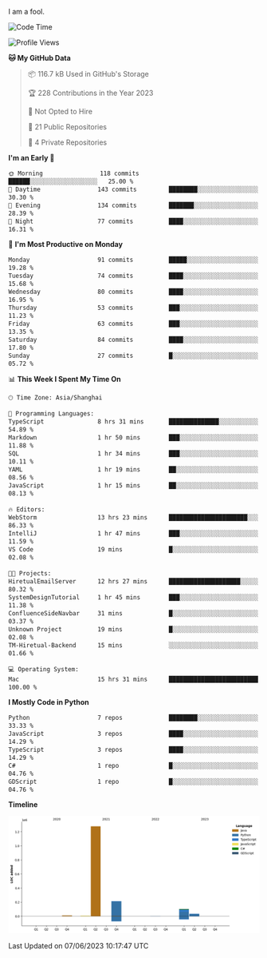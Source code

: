 I am a fool.

<!--START_SECTION:waka-->
![Code Time](http://img.shields.io/badge/Code%20Time-463%20hrs%2048%20mins-blue)

![Profile Views](http://img.shields.io/badge/Profile%20Views-0-blue)

**🐱 My GitHub Data** 

> 📦 116.7 kB Used in GitHub's Storage 
 > 
> 🏆 228 Contributions in the Year 2023
 > 
> 🚫 Not Opted to Hire
 > 
> 📜 21 Public Repositories 
 > 
> 🔑 4 Private Repositories 
 > 
**I'm an Early 🐤** 

```text
🌞 Morning                118 commits         ██████░░░░░░░░░░░░░░░░░░░   25.00 % 
🌆 Daytime                143 commits         ████████░░░░░░░░░░░░░░░░░   30.30 % 
🌃 Evening                134 commits         ███████░░░░░░░░░░░░░░░░░░   28.39 % 
🌙 Night                  77 commits          ████░░░░░░░░░░░░░░░░░░░░░   16.31 % 
```
📅 **I'm Most Productive on Monday** 

```text
Monday                   91 commits          █████░░░░░░░░░░░░░░░░░░░░   19.28 % 
Tuesday                  74 commits          ████░░░░░░░░░░░░░░░░░░░░░   15.68 % 
Wednesday                80 commits          ████░░░░░░░░░░░░░░░░░░░░░   16.95 % 
Thursday                 53 commits          ███░░░░░░░░░░░░░░░░░░░░░░   11.23 % 
Friday                   63 commits          ███░░░░░░░░░░░░░░░░░░░░░░   13.35 % 
Saturday                 84 commits          ████░░░░░░░░░░░░░░░░░░░░░   17.80 % 
Sunday                   27 commits          █░░░░░░░░░░░░░░░░░░░░░░░░   05.72 % 
```


📊 **This Week I Spent My Time On** 

```text
🕑︎ Time Zone: Asia/Shanghai

💬 Programming Languages: 
TypeScript               8 hrs 31 mins       ██████████████░░░░░░░░░░░   54.89 % 
Markdown                 1 hr 50 mins        ███░░░░░░░░░░░░░░░░░░░░░░   11.88 % 
SQL                      1 hr 34 mins        ███░░░░░░░░░░░░░░░░░░░░░░   10.11 % 
YAML                     1 hr 19 mins        ██░░░░░░░░░░░░░░░░░░░░░░░   08.56 % 
JavaScript               1 hr 15 mins        ██░░░░░░░░░░░░░░░░░░░░░░░   08.13 % 

🔥 Editors: 
WebStorm                 13 hrs 23 mins      ██████████████████████░░░   86.33 % 
IntelliJ                 1 hr 47 mins        ███░░░░░░░░░░░░░░░░░░░░░░   11.59 % 
VS Code                  19 mins             █░░░░░░░░░░░░░░░░░░░░░░░░   02.08 % 

🐱‍💻 Projects: 
HiretualEmailServer      12 hrs 27 mins      ████████████████████░░░░░   80.32 % 
SystemDesignTutorial     1 hr 45 mins        ███░░░░░░░░░░░░░░░░░░░░░░   11.38 % 
ConfluenceSideNavbar     31 mins             █░░░░░░░░░░░░░░░░░░░░░░░░   03.37 % 
Unknown Project          19 mins             █░░░░░░░░░░░░░░░░░░░░░░░░   02.08 % 
TM-Hiretual-Backend      15 mins             ░░░░░░░░░░░░░░░░░░░░░░░░░   01.66 % 

💻 Operating System: 
Mac                      15 hrs 31 mins      █████████████████████████   100.00 % 
```

**I Mostly Code in Python** 

```text
Python                   7 repos             ████████░░░░░░░░░░░░░░░░░   33.33 % 
JavaScript               3 repos             ████░░░░░░░░░░░░░░░░░░░░░   14.29 % 
TypeScript               3 repos             ████░░░░░░░░░░░░░░░░░░░░░   14.29 % 
C#                       1 repo              █░░░░░░░░░░░░░░░░░░░░░░░░   04.76 % 
GDScript                 1 repo              █░░░░░░░░░░░░░░░░░░░░░░░░   04.76 % 
```



**Timeline**

![Lines of Code chart](https://raw.githubusercontent.com/VeejaLiu/VeejaLiu/master/assets/bar_graph.png)


 Last Updated on 07/06/2023 10:17:47 UTC
<!--END_SECTION:waka-->
